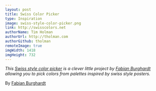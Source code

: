 ```yaml
---
layout: post
title: Swiss Color Picker
type: Inspiration
image: swiss-style-color-picker.png
link: http://swisscolors.net
authorName: Tim Holman
authorUrl: http://tholman.com
authorGithub: tholman
remoteImage: true
imgWidth: 1418
imgHeight: 732
---
```


_This [Swiss style color picker](http://swisscolors.net) is a clever little project by [Fabian Burghardt](http://www.fabianburghardt.de) allowing you to pick colors from palettes inspired by swiss style posters._

By [Fabian Burghardt](http://www.fabianburghardt.de)
